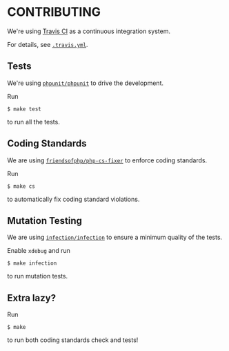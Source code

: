# CONTRIBUTING

We're using [Travis CI](https://travis-ci.com) as a continuous integration system.

For details, see [`.travis.yml`](../.travis.yml).

## Tests

We're using [`phpunit/phpunit`](https://github.com/sebastianbergmann/phpunit) to drive the development.

Run

```
$ make test
```

to run all the tests.

## Coding Standards

We are using [`friendsofphp/php-cs-fixer`](https://github.com/FriendsOfPHP/PHP-CS-Fixer) to enforce coding standards.

Run

```
$ make cs
```

to automatically fix coding standard violations.

## Mutation Testing

We are using [`infection/infection`](https://github.com/infection/infection) to ensure a minimum quality of the tests.

Enable `xdebug` and run

```
$ make infection
```

to run mutation tests.

## Extra lazy?

Run

```
$ make
```

to run both coding standards check and tests!
